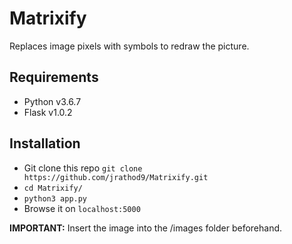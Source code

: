 # Matrixify
Replaces image pixels with symbols to redraw the picture.

## Requirements
* Python v3.6.7
* Flask v1.0.2

## Installation
 - Git clone this repo `git clone https://github.com/jrathod9/Matrixify.git`
 - `cd Matrixify/`
 - `python3 app.py`
 -  Browse it on `localhost:5000`
 
<b>IMPORTANT:</b> Insert the image into the /images folder beforehand.

